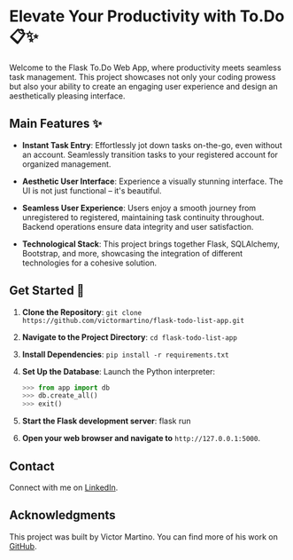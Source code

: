 # Elevate Your Productivity with To.Do📋✨

Welcome to the Flask To.Do Web App, where productivity meets seamless task management. This project showcases not only your coding prowess but also your ability to create an engaging user experience and design an aesthetically pleasing interface.

## Main Features ✨

- **Instant Task Entry**: Effortlessly jot down tasks on-the-go, even without an account. Seamlessly transition tasks to your registered account for organized management.

- **Aesthetic User Interface**: Experience a visually stunning interface. The UI is not just functional – it's beautiful.

- **Seamless User Experience**: Users enjoy a smooth journey from unregistered to registered, maintaining task continuity throughout. Backend operations ensure data integrity and user satisfaction.

- **Technological Stack**: This project brings together Flask, SQLAlchemy, Bootstrap, and more, showcasing the integration of different technologies for a cohesive solution.

## Get Started 🚀

1. **Clone the Repository**: `git clone https://github.com/victormartino/flask-todo-list-app.git`

2. **Navigate to the Project Directory**: `cd flask-todo-list-app`

3. **Install Dependencies**: `pip install -r requirements.txt`

4. **Set Up the Database**: Launch the Python interpreter:
   ```python
   >>> from app import db
   >>> db.create_all()
   >>> exit()

5. **Start the Flask development server**:
   flask run

6. **Open your web browser and navigate to** `http://127.0.0.1:5000`.

## Contact

Connect with me on [LinkedIn](https://www.linkedin.com/in/victor-martino-446765140/).

## Acknowledgments

This project was built by Victor Martino. You can find more of his work on [GitHub](https://github.com/victormartino).
